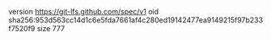 version https://git-lfs.github.com/spec/v1
oid sha256:953d563cc14d1c6e5fda7661af4c280ed19142477ea9149215f97b233f7520f9
size 777
